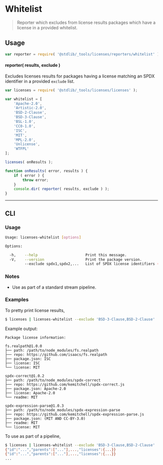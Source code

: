 # Whitelist

> Reporter which excludes from license results packages which have a license in a provided whitelist.

<section class="intro">

</section>

<!-- /.intro -->

<section class="usage">

## Usage

```javascript
var reporter = require( '@stdlib/_tools/licenses/reporters/whitelist' );
```

#### reporter( results, exclude )

Excludes licenses results for packages having a license matching an SPDX identifier in a provided `exclude` list.

```javascript
var licenses = require( '@stdlib/_tools/licenses/licenses' );

var whitelist = [
    'Apache-2.0',
    'Artistic-2.0',
    'BSD-2-Clause',
    'BSD-3-Clause',
    'BSL-1.0',
    'CC0-1.0',
    'ISC',
    'MIT',
    'MPL-2.0',
    'Unlicense',
    'WTFPL'
];

licenses( onResults );

function onResults( error, results ) {
    if ( error ) {
        throw error;
    }
    console.dir( reporter( results, exclude ) );
}
```

</section>

<!-- /.usage -->

<section class="examples">

<!-- ## Examples

``` javascript

``` -->

</section>

<!-- /.examples -->

* * *

<section class="cli">

## CLI

<section class="usage">

### Usage

```bash
Usage: licenses-whitelist [options]

Options:

  -h,    --help                      Print this message.
  -V,    --version                   Print the package version.
         --exclude spdx1,spdx2,...   List of SPDX license identifiers (whitelist).
```

</section>

<!-- /.usage -->

<section class="notes">

### Notes

-   Use as part of a standard stream pipeline.

</section>

<!-- /.notes -->

<section class="examples">

### Examples

To pretty print license results,

```bash
$ licenses | licenses-whitelist --exclude 'BSD-3-Clause,BSD-2-Clause'
```

Example output:

```text
Package license information:

fs.realpath@1.0.0
├── path: /path/to/node_modules/fs.realpath
├── repo: https://github.com/isaacs/fs.realpath
├── package.json: ISC
├── license: ISC
└── license: MIT

spdx-correct@1.0.2
├── path: /path/to/node_modules/spdx-correct
├── repo: https://github.com/kemitchell/spdx-correct.js
├── package.json: Apache-2.0
├── license: Apache-2.0
└── readme: MIT

spdx-expression-parse@1.0.3
├── path: /path/to/node_modules/spdx-expression-parse
├── repo: https://github.com/kemitchell/spdx-expression-parse.js
├── package.json: (MIT AND CC-BY-3.0)
├── readme: MIT
└── license: MIT
```

To use as part of a pipeline,

```bash
$ licenses | licenses-whitelist --exclude 'BSD-3-Clause,BSD-2-Clause' | cat
{"id":"...","parents":["..."],...,"licenses":{...}}
{"id":"...","parents":["..."],...,"licenses":{...}}
...
```

</section>

<!-- /.examples -->

</section>

<!-- /.cli -->

<section class="links">

</section>

<!-- /.links -->
